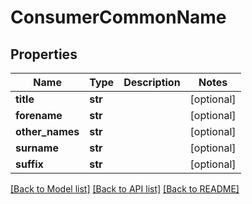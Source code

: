# ConsumerCommonName

## Properties
Name | Type | Description | Notes
------------ | ------------- | ------------- | -------------
**title** | **str** |  | [optional] 
**forename** | **str** |  | [optional] 
**other_names** | **str** |  | [optional] 
**surname** | **str** |  | [optional] 
**suffix** | **str** |  | [optional] 

[[Back to Model list]](../README.md#documentation-for-models) [[Back to API list]](../README.md#documentation-for-api-endpoints) [[Back to README]](../README.md)

